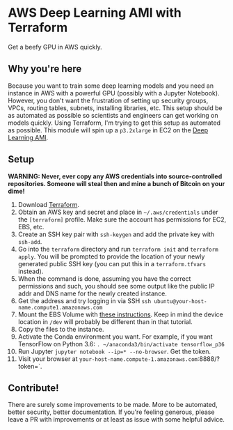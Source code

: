 # AWS Deep Learning AMI with Terraform

Get a beefy GPU in AWS quickly.

## Why you're here

Because you want to train some deep learning models and you need an instance in AWS with a powerful GPU (possibly with a Jupyter Notebook).
However, you don't want the frustration of setting up security groups, VPCs, routing tables, subnets, installing libraries, etc.
This setup should be as automated as possible so scientists and engineers can get working on models quickly.
Using Terraform, I'm trying to get this setup as automated as possible.
This module will spin up a `p3.2xlarge` in EC2 on the [Deep Learning AMI](https://aws.amazon.com/marketplace/pp/B077GCH38C).

## Setup

**WARNING: Never, ever copy any AWS credentials into source-controlled repositories. Someone will steal then and mine a bunch of Bitcoin on your dime!**

1. Download [Terraform](https://www.terraform.io/downloads.html).
1. Obtain an AWS key and secret and place in `~/.aws/credentials` under the `[terraform]` profile. Make sure the account has permissions for EC2, EBS, etc.
1. Create an SSH key pair with `ssh-keygen` and add the private key with `ssh-add`.
1. Go into the `terraform` directory and run `terraform init` and `terraform apply`. You will be prompted to provide the location of your newly generated public SSH key (you can put this in a `terraform.tfvars` instead).
1. When the command is done, assuming you have the correct permissions and such, you should see some output like the public IP addr and DNS name for the newly created instance.
1. Get the address and try logging in via SSH `ssh ubuntu@your-host-name.compute1.amazonaws.com`
1. Mount the EBS Volume with [these instructions](https://devopscube.com/mount-ebs-volume-ec2-instance/). Keep in mind the device location in `/dev` will probably be different than in that tutorial.
1. Copy the files to the instance.
1. Activate the Conda environment you want. For example, if you want TensorFlow on Python 3.6: `. ~/anaconda3/bin/activate tensorflow_p36`
1. Run Jupyter `jupyter notebook --ip=* --no-browser`. Get the token.
1. Visit your browser at `your-host-name.compute-1.amazonaws.com`:8888/?token=<your-token-here>`.


## Contribute!

There are surely some improvements to be made. More to be automated, better security, better documentation.
If you're feeling generous, please leave a PR with improvements or at least as issue with some helpful advice.
